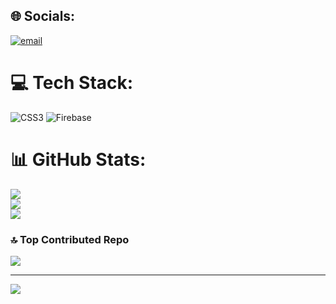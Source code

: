 
## 🌐 Socials:
 [![email](https://img.shields.io/badge/Email-D14836?logo=gmail&logoColor=white)](mailto:thomasdaly1211@outlook.com) 

# 💻 Tech Stack:
![CSS3](https://img.shields.io/badge/css3-%231572B6.svg?style=plastic&logo=css3&logoColor=white) ![Firebase](https://img.shields.io/badge/firebase-a08021?style=plastic&logo=firebase&logoColor=ffcd34)
# 📊 GitHub Stats:
![](https://github-readme-stats.vercel.app/api?username=Thomas-Daly1211&theme=radical&hide_border=false&include_all_commits=false&count_private=false)<br/>
![](https://nirzak-streak-stats.vercel.app/?user=Thomas-Daly1211&theme=radical&hide_border=false)<br/>
![](https://github-readme-stats.vercel.app/api/top-langs/?username=Thomas-Daly1211&theme=radical&hide_border=false&include_all_commits=false&count_private=false&layout=compact)

### 🔝 Top Contributed Repo
![](https://github-contributor-stats.vercel.app/api?username=Thomas-Daly1211&limit=5&theme=dark&combine_all_yearly_contributions=true)

---
[![](https://visitcount.itsvg.in/api?id=Thomas-Daly1211&icon=0&color=0)](https://visitcount.itsvg.in)

